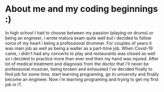 # About me and my coding beginnings :)
In high school I had to choose between my passion (playing on drums) or being an engineer, i wrote matura exam quite well but i decided to follow voice of my heart i being a professional drummer. For couples of years it was main job as well as being a waiter as a part-time job.
When Covid-19 came, i didn't had any concerts to play and restaurants was closed as well so i decided to practice more than ever end then my hand was injured. 
After lot of medical treatment and diagnosis from the doctor that i'll never be professional musican, being broken and exhausted i've decided finally to find job for some time, start learning programing, go to university and finally become an engineer.
Now i'm learning programing and trying to get my first job in IT.
